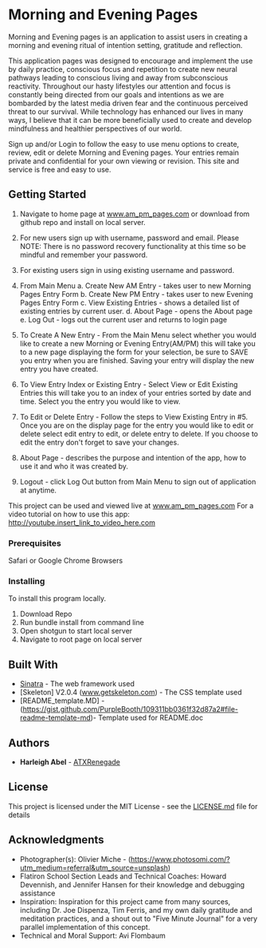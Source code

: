 # Morning and Evening Pages

Morning and Evening pages is an application to assist users in creating a morning and evening ritual of intention setting, gratitude and reflection.

This application pages was designed to encourage and implement the use by daily practice, conscious focus and repetition to create new neural pathways leading to conscious living and away from subconscious reactivity.  Throughout our hasty lifestyles our attention and focus is constantly being directed from our goals and intentions as we are bombarded by the latest media driven fear and the continuous perceived threat to our survival. While technology has enhanced our lives in many ways, I believe that it can be more beneficially used to create and develop mindfulness and healthier perspectives of our world.

Sign up and/or Login to follow the easy to use menu options to create, review, edit or delete Morning and Evening pages.  Your entries remain private and confidential for your own viewing or revision. This site and service is free and easy to use.

## Getting Started

1. Navigate to home page at www.am_pm_pages.com or download from github repo and
install on local server.

2. For new users sign up with username, password and email.
	Please NOTE: There is no password recovery functionality at this time so be mindful and remember your password.

3. For existing users sign in using existing username and password.

4. From Main Menu
	a. Create New AM Entry - takes user to new Morning Pages Entry Form
	b. Create New PM Entry - takes user to new Evening Pages Entry Form
	c. View Existing Entries - shows a detailed list of existing entries by current user.
	d. About Page - opens the About page
	e. Log Out - logs out the current user and returns to login page

5. To Create A New Entry - From the Main Menu select whether you would like to create a new Morning or Evening Entry(AM/PM) this will take you to a new page displaying the form for your selection, be sure to SAVE you entry when you are finished. Saving your entry will display the new entry you have created.

5. To View Entry Index or Existing Entry - Select View or Edit Existing Entries this will take you to an index of your entries sorted by date and time. Select you the entry you would like to view.

6. To Edit or Delete Entry - Follow the steps to View Existing Entry in #5. Once you are on the display page for the entry you would like to edit or delete select edit entry to edit, or delete entry to delete. If you choose to edit the entry don't forget to save your changes.

7. About Page - describes the purpose and intention of the app, how to use it and who it was created by.

8. Logout - click Log Out button from Main Menu to sign out of application at anytime.


This project can be used and viewed live at www.am_pm_pages.com
For a video tutorial on how to use this app:
http://youtube.insert_link_to_video_here.com


### Prerequisites

Safari or Google Chrome Browsers

### Installing

To install this program locally.
1. Download Repo
2. Run bundle install from command line
3. Open shotgun to start local server
4. Navigate to root page on local server


## Built With

* [Sinatra](http://www.dropwizard.io/1.0.2/docs/) - The web framework used
* [Skeleton] V2.0.4 (www.getskeleton.com) - The CSS template used
* [README_template.MD] -(https://gist.github.com/PurpleBooth/109311bb0361f32d87a2#file-readme-template-md)- Template used for README.doc


## Authors

* **Harleigh Abel** - [ATXRenegade](https://github.com/atxrenegade)

## License

This project is licensed under the MIT License - see the [LICENSE.md](LICENSE.md) file for details

## Acknowledgments

* Photographer(s): Olivier Miche - (https://www.photosomi.com/?utm_medium=referral&utm_source=unsplash)
* Flatiron School Section Leads and Technical Coaches: Howard Devennish, and Jennifer Hansen for their knowledge and debugging assistance
* Inspiration: Inspiration for this project came from many sources, including Dr. Joe Dispenza, Tim Ferris, and my own daily gratitude and meditation practices, and a shout out to "Five Minute Journal" for a very parallel implementation of this concept.
* Technical and Moral Support: Avi Flombaum
